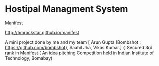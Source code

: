 # Hostipal Managment System
Manifest
 
http://hmrockstar.github.io/manifest

A mini project done by me and my team [ Arun Gupta (Bombshot : https://github.com/bombshot), Saahil Jha, Vikas Kumar.]
 :) Secured 3rd rank in Manifest ( An idea pitching Competition held in Indian Institute of Technology, Bomabay)
 

